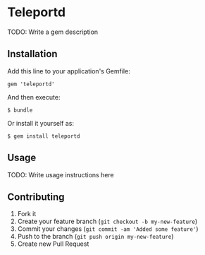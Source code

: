 # Teleportd

TODO: Write a gem description

## Installation

Add this line to your application's Gemfile:

    gem 'teleportd'

And then execute:

    $ bundle

Or install it yourself as:

    $ gem install teleportd

## Usage

TODO: Write usage instructions here

## Contributing

1. Fork it
2. Create your feature branch (`git checkout -b my-new-feature`)
3. Commit your changes (`git commit -am 'Added some feature'`)
4. Push to the branch (`git push origin my-new-feature`)
5. Create new Pull Request
